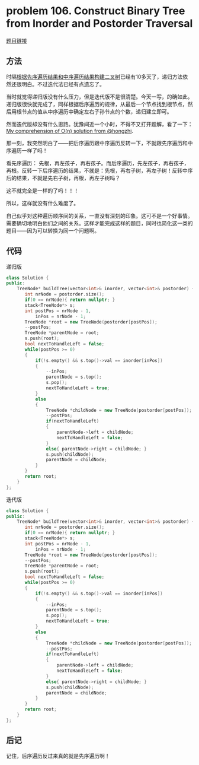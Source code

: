 # problem 106. Construct Binary Tree from Inorder and Postorder Traversal

[题目链接](https://leetcode.com/problems/construct-binary-tree-from-inorder-and-postorder-traversal/)

## 方法

时隔[根据先序遍历结果和中序遍历结果构建二叉树](prob105constructbinarytreefrompreorderandinordertraversal.md)已经有10多天了，递归方法依然还很明白。不过迭代法已经有点遗忘了。

当时就觉得递归版没有什么压力，但是迭代版不是很清楚。今天一写，的确如此。递归版很快就完成了，同样根据后序遍历的规律，从最后一个节点找到根节点，然后用根节点的值从中序遍历中确定左右子孙节点的个数，递归建立即可。

然而迭代版却没有什么思路。犹豫间近一个小时，不得不又打开题解，看了一下：[My comprehension of O(n) solution from @hongzhi](https://discuss.leetcode.com/topic/4746/my-comprehension-of-o-n-solution-from-hongzhi).

那一刻，我突然明白了——把后序遍历跟中序遍历反转一下，不就跟先序遍历和中序遍历一样了吗！

看先序遍历： 先根，再左孩子，再右孩子。而后序遍历，先左孩子，再右孩子，再根。反转一下后序遍历的结果，不就是：先根，再右子树，再左子树！反转中序后的结果，不就是先右子树，再根，再左子树吗？

这不就完全是一样的了吗！！！

所以，这样就没有什么难度了。

自己似乎对这种遍历顺序间的关系，一直没有深刻的印象。这可不是一个好事情。需要确切地明白他们之间的关系。这样才能完成这样的题目，同时也简化这一类的题目——因为可以转换为同一个问题啊。

## 代码

递归版

```C++
class Solution {
public:
    TreeNode* buildTree(vector<int>& inorder, vector<int>& postorder) {
       int nrNode = postorder.size();
       if(0 == nrNode){ return nullptr; }
       stack<TreeNode*> s;
       int postPos = nrNode - 1,
           inPos = nrNode - 1;
       TreeNode *root = new TreeNode(postorder[postPos]);
       --postPos;
       TreeNode *parentNode = root;
       s.push(root);
       bool nextToHandleLeft = false;
       while(postPos >= 0)
       {
           if(!s.empty() && s.top()->val == inorder[inPos])
           {
               --inPos;
               parentNode = s.top();
               s.pop();
               nextToHandleLeft = true;
           }
           else
           {
               TreeNode *childNode = new TreeNode(postorder[postPos]);
               --postPos;
               if(nextToHandleLeft)
               {
                   parentNode->left = childNode;
                   nextToHandleLeft = false;
               }
               else{ parentNode->right = childNode; }
               s.push(childNode);
               parentNode = childNode;
           }
       }
       return root;
    }
};
```

迭代版

```C++
class Solution {
public:
    TreeNode* buildTree(vector<int>& inorder, vector<int>& postorder) {
       int nrNode = postorder.size();
       if(0 == nrNode){ return nullptr; }
       stack<TreeNode*> s;
       int postPos = nrNode - 1,
           inPos = nrNode - 1;
       TreeNode *root = new TreeNode(postorder[postPos]);
       --postPos;
       TreeNode *parentNode = root;
       s.push(root);
       bool nextToHandleLeft = false;
       while(postPos >= 0)
       {
           if(!s.empty() && s.top()->val == inorder[inPos])
           {
               --inPos;
               parentNode = s.top();
               s.pop();
               nextToHandleLeft = true;
           }
           else
           {
               TreeNode *childNode = new TreeNode(postorder[postPos]);
               --postPos;
               if(nextToHandleLeft)
               {
                   parentNode->left = childNode;
                   nextToHandleLeft = false;
               }
               else{ parentNode->right = childNode; }
               s.push(childNode);
               parentNode = childNode;
           }
       }
       return root;
    }
};
```

## 后记

记住，后序遍历反过来真的就是先序遍历啊！
